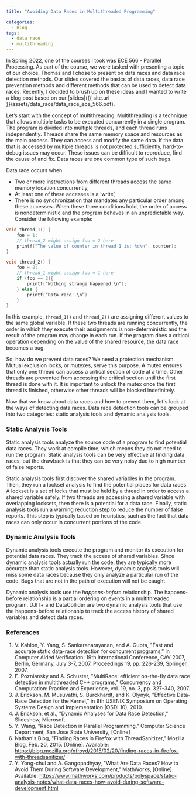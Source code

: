 ```yaml
---
title: "Avoiding Data Races in Multithreaded Programming"

categories:
  - Blog
tags:
  - data race
  - multithreading
---
```


In Spring 2022, one of the courses I took was ECE 566 - Parallel Processing. As part of the course, we were tasked with presenting a topic of our choice. Thomas and I chose to present on data races and data race detection methods. Our slides covered the basics of data races, data race prevention methods and different methods that can be used to detect data races. Recently, I decided to brush up on these ideas and I wanted to write a blog post based on our [slides]({{ site.url }}/assets/data_race/data_race_ece_566.pdf).

Let’s start with the concept of multithreading. Multithreading is a technique that allows multiple tasks to be executed concurrently in a single program. The program is divided into multiple threads, and each thread runs independently. Threads share the same memory space and resources as the main process. They can access and modify the same data. If the data that is accessed by multiple threads is not protected sufficiently, hard-to-debug issues may occur. These issues can be difficult to reproduce, find the cause of and fix. Data races are one common type of such bugs.

Data race occurs when 
* Two or more instructions from different threads access the same memory location concurrently,
* At least one of these accesses is a ‘write’,
* There is no synchronization that mandates any particular order among these accesses.
When these three conditions hold, the order of access is nondeterministic and the program behaves in an unpredictable way. Consider the following example:

```c
void thread_1() {
    foo = 1;
    // thread_2 might assign foo = 2 here
    printf("The value of counter in thread 1 is: %d\n", counter);
}

void thread_2() {
    foo = 2;
    // thread_1 might assign foo = 1 here
    if (foo == 2){
        printf(“Nothing strange happened.\n”);
    } else {
        printf(“Data race!.\n”)
    }
}
```

In this example, `thread_1()` and `thread_2()` are assigning different values to the same global variable. If these two threads are running concurrently, the order in which they execute their assignments is non-deterministic and the result of the program may change in each run. If the program does a critical operation depending on the value of the shared resource, the data race becomes a bug.

So, how do we prevent data races? We need a protection mechanism. Mutual exclusion locks, or mutexes, serve this purpose. A mutex ensures that only one thread can access a critical section of code at a time. Other threads are prevented from accessing the critical section until the first thread is done with it. It is important to unlock the mutex once the first thread is finished, otherwise other threads will be blocked indefinitely.

Now that we know about data races and how to prevent them, let's look at the ways of detecting data races. Data race detection tools can be grouped into two categories: static analysis tools and dynamic analysis tools.

### Static Analysis Tools

Static analysis tools analyze the source code of a program to find potential data races. They work at compile time, which means they do not need to run the program. Static analysis tools can be very effective at finding data races, but the drawback is that they can be very noisy due to high number of false reports.

Static analysis tools first discover the shared variables in the program. Then, they run a lockset analysis to find the potential places for data races. A lockset is a set of locks that must be held by a thread in order to access a shared variable safely. If two threads are accessing a shared variable with overlapping locksets, then there is a potential for a data race. Finally, static analysis tools run a warning reduction step to reduce the number of false reports. This step is typically based on heuristics, such as the fact that data races can only occur in concurrent portions of the code.

### Dynamic Analysis Tools

Dynamic analysis tools execute the program and monitor its execution for potential data races. They track the access of shared variables. Since dynamic analysis tools actually run the code, they are typically more accurate than static analysis tools. However, dynamic analysis tools will miss some data races because they only analyze a particular run of the code. Bugs that are not in the path of execution will not be caught.

Dynamic analysis tools use the *happens-before* relationship. The happens-before relationship is a partial ordering on events in a multithreaded program. DJIT+ and DataCollider are two dynamic analysis tools that use the happens-before relationship to track the access history of shared variables and detect data races.

### References
1. V. Kahlon, Y. Yang, S. Sankaranarayanan, and A. Gupta, "Fast and accurate static data-race detection for concurrent programs," in Computer Aided Verification: 19th International Conference, CAV 2007, Berlin, Germany, July 3-7, 2007. Proceedings 19, pp. 226-239, Springer, 2007.
2. E. Pozniansky and A. Schuster, "MultiRace: efficient on-the-fly data race detection in multithreaded C++ programs," Concurrency and Computation: Practice and Experience, vol. 19, no. 3, pp. 327-340, 2007.
3. J. Erickson, M. Musuvathi, S. Burckhardt, and K. Olynyk, "Effective Data-Race Detection for the Kernel," in 9th USENIX Symposium on Operating Systems Design and Implementation (OSDI 10), 2010.
4. J. Erickson, et al., "Dynamic Analyses for Data Race Detection," Slideshow, Microsoft.
5. Y. Wang, "Race Detection in Parallel Programming," Computer Science Department, San Jose State University, [Online]
6. Nathan's Blog, "Finding Races in Firefox with ThreadSanitizer," Mozilla Blog, Feb. 20, 2015. [Online]. Available: https://blog.mozilla.org/nfroyd/2015/02/20/finding-races-in-firefox-with-threadsanitizer/
7. Y. Yong-chul and A. Gangopadhyay, "What Are Data Races? How to Avoid Them During Software Development," MathWorks, [Online]. Available: https://www.mathworks.com/products/polyspace/static-analysis-notes/what-data-races-how-avoid-during-software-development.html